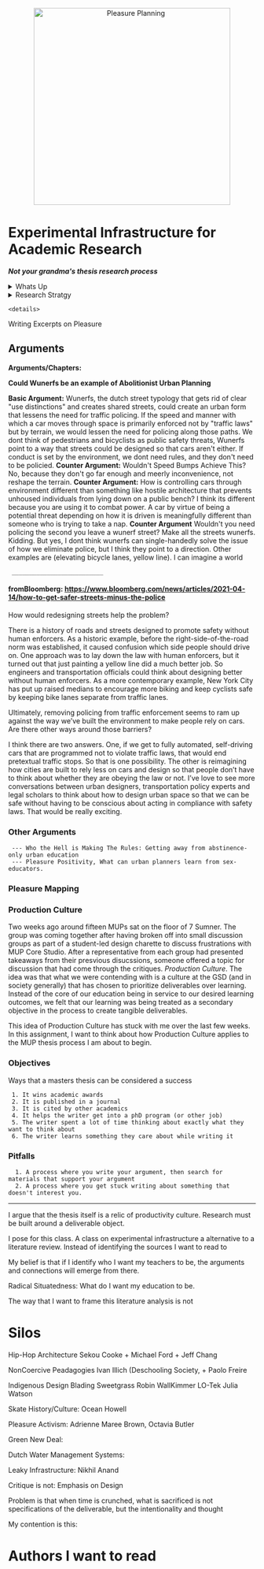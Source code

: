 
<p align="center"><img alt="Pleasure Planning" src="https://user-images.githubusercontent.com/34726888/163224100-940fcf9e-c267-498f-8417-932e645f3ccf.png" width="400" /></p>

# Experimental Infrastructure for Academic Research 
**_Not your grandma's thesis research process_**

<details> 
<summary> Whats Up </summary>
  
  
 *"Dont write the only thesis you can write. Write the thesis that only you can write. --Umberto Echo*

  
</details>
  
<details> 
<summary> Research Stratgy </summary>
    
  <details> 
  <summary> Literature Review Adjacent </summary>
   
 ![image](https://user-images.githubusercontent.com/34726888/163025688-c885a776-0ce5-42c8-90d7-ecf0a43b96ab.png)
  
  </details>
  
      <details> 
  <summary> Pleasure Mapping </summary>
  
  </details>
  </details>
    </details>
 
    <details> 
  <summary> Writing Excerpts on Pleasure </summary>
  
  </details>
  




## Arguments


**Arguments/Chapters:**

**Could Wunerfs be an example of Abolitionist Urban Planning**

**Basic Argument:** Wunerfs, the dutch street typology that gets rid of clear "use distinctions" and creates shared streets, could create an urban form that lessens the need for traffic policing. If the speed and manner with which a car moves through space is primarily enforced not by "traffic laws" but by terrain, we would lessen the need for policing along those paths. We dont think of pedestrians and bicyclists as public safety threats, Wunerfs point to a way that streets could be designed so that cars aren't either. If conduct is set by the environment, we dont need rules, and they don't need to be policied. 
               **Counter Argument:** Wouldn't Speed Bumps Achieve This? No, because they don't go far enough and meerly inconvenience, not reshape the terrain. 
               **Counter Argument:** How is controlling cars through environment different than something like hostile architecture that prevents unhoused individuals from lying down on a public bench? I think its different because you are using it to combat power. A car by virtue of being a potential threat depending on how it is driven is meaningfully different than someone who is trying to take a nap. 
               **Counter Argument** Wouldn't you need policing the second you leave a wunerf street? Make all the streets wunerfs. Kidding. But yes, I dont think wunerfs can single-handedly solve the issue of how we eliminate police, but I think they point to a direction. Other examples are (elevating bicycle lanes, yellow line). I can imagine a world 
               
     __________________________
#### fromBloomberg: https://www.bloomberg.com/news/articles/2021-04-14/how-to-get-safer-streets-minus-the-police
               
 How would redesigning streets help the problem?
 
 There is a history of roads and streets designed to promote safety without human enforcers. As a historic example, before the right-side-of-the-road norm was established, it caused confusion which side people should drive on. One approach was to lay down the law with human enforcers, but it turned out that just painting a yellow line did a much better job. So engineers and transportation officials could think about designing better without human enforcers. As a more contemporary example, New York City has put up raised medians to encourage more biking and keep cyclists safe by keeping bike lanes separate from traffic lanes. 
               
     
Ultimately, removing policing from traffic enforcement seems to ram up against the way we’ve built the environment to make people rely on cars. Are there other ways around those barriers?

I think there are two answers. One, if we get to fully automated, self-driving cars that are programmed not to violate traffic laws, that would end pretextual traffic stops. So that is one possibility. The other is reimagining how cities are built to rely less on cars and design so that people don’t have to think about whether they are obeying the law or not. I’ve love to see more conversations between urban designers, transportation policy experts and legal scholars to think about how to design urban space so that we can be safe without having to be conscious about acting in compliance with safety laws. That would be really exciting.      


### Other Arguments
               
     --- Who the Hell is Making The Rules: Getting away from abstinence-only urban education
     --- Pleasure Positivity, What can urban planners learn from sex-educators. 




### Pleasure Mapping



### Production Culture
Two weeks ago around fifteen MUPs sat on the floor of 7 Sumner. The group was coming together after having broken off into small discussion groups as part of a student-led design charette to discuss frustrations with MUP Core Studio. After a representative from each group had presented takeaways from their presvious disucssions, someone offered a topic for discussion that had come through the critiques. *Production Culture*. The idea was that what we were contending with is a culture at the GSD (and in society generally) that has chosen to prioritize deliverables over learning. Instead of the core of our education being in service to our desired learning outcomes, we felt that our learning was being treated as a secondary objective in the process to create tangible deliverables. 

This idea of Production Culture has stuck with me over the last few weeks. In this assignment, I want to think about how Production Culture applies to the MUP thesis process I am about to begin. 


### Objectives
Ways that a masters thesis can be considered a success  

     1. It wins academic awards
     2. It is published in a journal 
     3. It is cited by other academics
     4. It helps the writer get into a phD program (or other job)
     5. The writer spent a lot of time thinking about exactly what they want to think about
     6. The writer learns something they care about while writing it


### Pitfalls

      1. A process where you write your argument, then search for materials that support your argument
      2. A process where you get stuck writing about something that doesn't interest you. 
      
 
 
 ----------------
      

I argue that the thesis itself is a relic of productivity culture. Research must be built around a deliverable object. 

I pose for this class. A class on experimental infrastructure a alternative to a literature review. 
Instead of identifying the sources I want to read to 

My belief is that if I identify who I want my teachers to be, the arguments and connections will emerge from there. 

Radical Situatedness: 
What do I want my education to be. 


The way that I want to frame this literature analysis is not 


# Silos

Hip-Hop Architecture
Sekou Cooke + Michael Ford + Jeff Chang

NonCoercive Peadagogies
Ivan Illich (Deschooling Society,  + Paolo Freire 

Indigenous Design
Blading Sweetgrass Robin WallKimmer LO-Tek Julia Watson

Skate History/Culture: 
Ocean Howell 

Pleasure Activism: Adrienne Maree Brown, Octavia Butler

Green New Deal:

Dutch Water Management Systems: 

Leaky Infrastructure: Nikhil Anand


Critique is not: 
Emphasis on Design

Problem is that when time is crunched, what is sacrificed is not specifications of the deliverable, but the intentionality and thought 

My contention is this: 

# Authors I want to read

